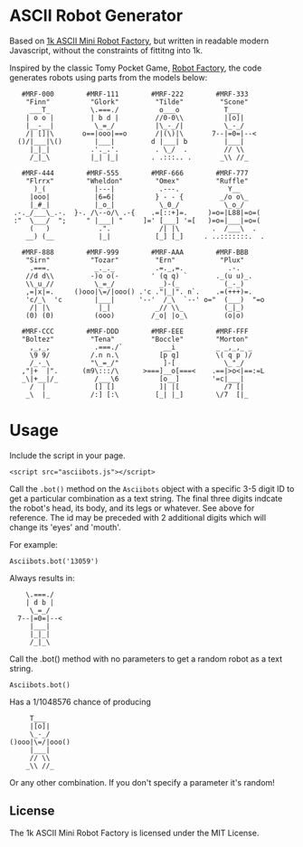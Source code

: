 # ASCII Robot Generator

Based on [1k ASCII Mini Robot Factory](https://github.com/walsh9/1k-ASCII-Robots), but written in readable modern Javascript, without the constraints of fittitng into 1k.

Inspired by the classic Tomy Pocket Game, [Robot Factory](http://www.masters.me.uk/pocketeers/Htm-Designs/flipflopfaces.htm), the code generates robots using parts from the models below:
 
       #MRF-000        #MRF-111        #MRF-222        #MRF-333
        "Finn"          "Glork"         "Tilde"         "Scone"
         ___T_          \.===./          o___o           T___
        | o o |         | b d |         //0-0\\          |[o]|
        |__-__|          \_=_/          |\_-_/|          \_-_/
        /| []|\       o==|ooo|==o       /|(\)|\       7--|=0=|--< 
      ()/|___|\()        |___|         d |___| b         |___|
         |_|_|          .'._.'.         . \_/  .         // \\
         /_|_\          |_| |_|        . .:::.. .       _\\ //_

       #MRF-444        #MRF-555        #MRF-666        #MRF-777
        "Flrrx"        "Wheldon"        "Omex"         "Ruffle" 
          )_(            |---|           .---.            Y__
         |ooo|           |6=6|          } - - {         _/o o\_
         |_#_|           |_o_|           \_0_/           \_o_/
     .-._/___\_.-.  }-. /\--o/\ .-{    .=[::+]=.     )=o=|L88|=o=(
     :"  \___/  ";     " |___| "     ]=' [___] '=[   )=o=|___|=o=(
         (   )            .".            /| |\        .  /___\  .
        __) (__           |_|           [_] [_]     . ..:::::::.  .

       #MRF-888        #MRF-999        #MRF-AAA        #MRF-BBB
        "Sirn"          "Tozar"         "Ern"           "Plux"
         .===.           _._._          .=._,=.           .-.
        //d d\\         -)o o(-        ' (q q) `       ._(u u)_.
        \\_u_//          \_=_/           _)-(_           (_-_)
        ,=|x|=.     ()ooo|\=/|ooo() .'c ."|_|". n`.    .=(+++)=.
        'c/_\  'c        |___|      '--'  /_\  `--' o="  (___)  "=o
         /| |\            |_|           _// \\_          (_|_)
        (0) (0)          (ooo)         /_o| |o_\         (o|o)

       #MRF-CCC        #MRF-DDD        #MRF-EEE        #MRF-FFF
       "Boltez"         "Tena"         "Boccle"        "Morton"
         ,_,_,           .===./`          __i          _ _,_,_ _
         \9 9/          /.n n.\          [p q]         \( q p )/
         /_-_\          "\_=_/"           ]-[            \_"_/
       ,"|+  |".      (m9\:::/\      >===]__o[===<    .==|>o<|==:=L
       _\|+__|/_         /___\6          [o__]        '=c|___|
         /  |            [] []           ]| |[           /7 [|
        _\  |_          /:] [:\         [_| |_]        \/7  [|_

# Usage

Include the script in your page.

`<script src="asciibots.js"></script>`

Call the `.bot()` method on the `Asciibots` object with a specific 3-5 digit ID to get a particular combination as a text string. The final three digits indcate the robot's head, its body, and its legs or whatever. See above for reference. The id may be preceded with 2 additional digits which will change its 'eyes' and 'mouth'. 

For example:

`Asciibots.bot('13059')`

Always results in:

        \.===./
        | d b |
         \_=_/
      7--|=0=|--<
         |___|
         |_|_|
         /_|_\

Call the .bot() method with no parameters to get a random robot as a text string.

`Asciibots.bot()`

Has a 1/1048576 chance of producing

         T___      
         |[o]|     
         \_-_/     
    ()ooo|\=/|ooo()
         |___|     
         // \\     
        _\\ //_    

Or any other combination. If you don't specify a parameter it's random!

## License

The 1k ASCII Mini Robot Factory is licensed under the MIT License.
